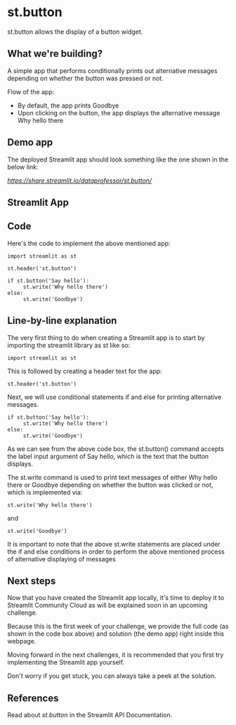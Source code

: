 # st.button

st.button allows the display of a button widget.

## What we're building?

A simple app that performs conditionally prints out alternative messages depending on whether the button was pressed or not.

Flow of the app:

 - By default, the app prints Goodbye
 - Upon clicking on the button, the app displays the alternative message Why hello there
## Demo app
The deployed Streamlit app should look something like the one shown in the below link:

*https://share.streamlit.io/dataprofessor/st.button/*

## Streamlit App

## Code

Here's the code to implement the above mentioned app:

```
import streamlit as st

st.header('st.button')

if st.button('Say hello'):
     st.write('Why hello there')
else:
     st.write('Goodbye')
```

## Line-by-line explanation

The very first thing to do when creating a Streamlit app is to start by importing the streamlit library as st like so:

```
import streamlit as st
```

This is followed by creating a header text for the app:

```
st.header('st.button')
```

Next, we will use conditional statements if and else for printing alternative messages.

```
if st.button('Say hello'):
     st.write('Why hello there')
else:
     st.write('Goodbye')
```

As we can see from the above code box, the st.button() command accepts the label input argument of Say hello, which is the text that the button displays.

The st.write command is used to print text messages of either Why hello there or Goodbye depending on whether the button was clicked or not, which is implemented via:

```
st.write('Why hello there')
```

and

```
st.write('Goodbye')
```

It is important to note that the above st.write statements are placed under the if and else conditions in order to perform the above mentioned process of alternative displaying of messages

## Next steps

Now that you have created the Streamlit app locally, it's time to deploy it to Streamlit Community Cloud as will be explained soon in an upcoming challenge.

Because this is the first week of your challenge, we provide the full code (as shown in the code box above) and solution (the demo app) right inside this webpage.

Moving forward in the next challenges, it is recommended that you first try implementing the Streamlit app yourself.

Don't worry if you get stuck, you can always take a peek at the solution.

## References
Read about *st.button* in the Streamlit API Documentation.